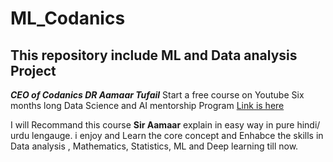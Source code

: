 # ML_Codanics
## This repository include ML and Data analysis  Project

***CEO of Codanics DR Aamaar Tufail*** Start a free course on Youtube  Six months long Data Science and AI mentorship Program [Link is here](https://www.youtube.com/watch?v=1cPgpgVNJOk&list=PL9XvIvvVL50Gjd71BlItG6JhnBUBNvPD3&index=10) 

I will Recommand this course **Sir Aamaar** explain in easy way in pure hindi/ urdu lengauge. i enjoy and Learn the core concept and Enhabce the skills in Data analysis , Mathematics, Statistics, ML and Deep learning till now.
